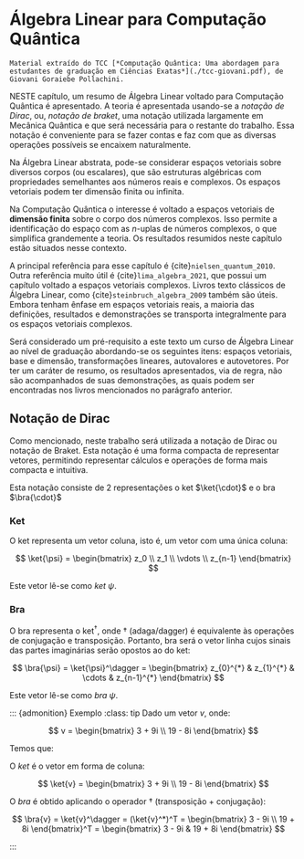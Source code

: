 # Álgebra Linear para Computação Quântica

```{note}
Material extraído do TCC [*Computação Quântica: Uma abordagem para estudantes de graduação em Ciências Exatas*](./tcc-giovani.pdf), de Giovani Goraiebe Pollachini.
```

NESTE capítulo, um resumo de Álgebra Linear voltado para Computação Quântica é apresentado. A teoria é apresentada usando-se a *notação de Dirac*, ou, *notação de braket*, uma notação utilizada largamente em Mecânica Quântica e que será necessária para o restante do trabalho. Essa notação é conveniente para se fazer contas e faz com que as diversas operações possíveis se encaixem naturalmente.

Na Álgebra Linear abstrata, pode-se considerar espaços vetoriais sobre diversos corpos (ou escalares), que são estruturas algébricas com propriedades semelhantes aos números reais e complexos. Os espaços vetoriais podem ter dimensão finita ou infinita.

Na Computação Quântica o interesse é voltado a espaços vetoriais de **dimensão finita** sobre o corpo dos números complexos. Isso permite a identificação do espaço com as $n$-uplas de números complexos, o que simplifica grandemente a teoria. Os resultados resumidos neste capítulo estão situados nesse contexto.

A principal referência para esse capítulo é {cite}`nielsen_quantum_2010`. Outra referência muito útil é {cite}`lima_algebra_2021`, que possui um capítulo voltado a espaços vetoriais complexos. Livros texto clássicos de Álgebra Linear, como {cite}`steinbruch_algebra_2009` também são úteis. Embora tenham ênfase em espaços vetoriais reais, a maioria das definições, resultados e demonstrações se transporta integralmente para os espaços vetoriais complexos.

Será considerado um pré-requisito a este texto um curso de Álgebra Linear ao nível de graduação abordando-se os seguintes itens: espaços vetoriais, base e dimensão, transformações lineares, autovalores e autovetores. Por ter um caráter de resumo, os resultados apresentados, via de regra, não são acompanhados de suas demonstrações, as quais podem ser encontradas nos livros mencionados no parágrafo anterior.

## Notação de Dirac

Como mencionado, neste trabalho será utilizada a notação de Dirac ou notação de Braket. Esta notação é uma forma compacta de representar vetores, permitindo representar cálculos e operações de forma mais compacta e intuitiva.

Esta notação consiste de 2 representações o ket $\ket{\cdot}$ e o bra $\bra{\cdot}$

### Ket
O ket representa um vetor coluna, isto é, um vetor com uma única coluna:

$$
\ket{\psi} = \begin{bmatrix}  z_0 \\ z_1 \\ \vdots \\ z_{n-1} \end{bmatrix}
$$

Este vetor lê-se como *ket* $\psi$.

### Bra
O bra representa o ket$^\dagger$, onde $\dagger$ (adaga/dagger) é equivalente às operações de conjugação e transposição. Portanto, bra será o vetor linha cujos sinais das partes imaginárias serão opostos ao do ket:

$$
\bra{\psi} = \ket{\psi}^\dagger = \begin{bmatrix} z_{0}^{*} & z_{1}^{*} & \cdots & z_{n-1}^{*} \end{bmatrix}
$$

Este vetor lê-se como *bra* $\psi$.

::: {admonition} Exemplo
:class: tip
Dado um vetor $v$, onde:

$$
v = \begin{bmatrix} 3 + 9i \\ 19 - 8i \end{bmatrix}
$$

Temos que:

O *ket* é o vetor em forma de coluna:

$$
\ket{v} = \begin{bmatrix} 3 + 9i \\ 19 - 8i \end{bmatrix}
$$

O *bra* é obtido aplicando o operador $\dagger$ (transposição + conjugação):

$$
\bra{v} = \ket{v}^\dagger = (\ket{v}^*)^T = \begin{bmatrix} 3 - 9i \\ 19 + 8i \end{bmatrix}^T = \begin{bmatrix} 3 - 9i & 19 + 8i \end{bmatrix}
$$

:::

